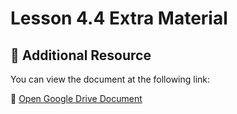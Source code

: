 # Lesson 4.4 Extra Material
## 📄 Additional Resource

You can view the document at the following link:

🔗 [Open Google Drive Document](https://docs.google.com/document/d/1OhsZZZD0nfIawuCB6m6vH9aT4W_8RfeU-g2WyjN3X5c/edit?usp=sharing)
